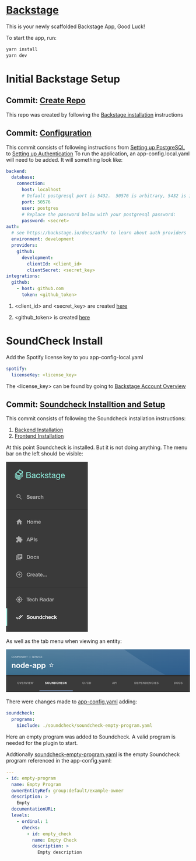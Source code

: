 # [Backstage](https://backstage.io)

This is your newly scaffolded Backstage App, Good Luck!

To start the app, run:

```sh
yarn install
yarn dev
```
# Initial Backstage Setup
## Commit: [Create Repo](https://github.com/ThayerAltman/example-backstage/commit/64f470394c5ec8022af05d47247db0723e69bbd4)
This repo was created by following the [Backstage installation](https://backstage.spotify.com/learn/standing-up-backstage/standing-up-backstage/2-install-app/) instructions

## Commit: [Configuration](https://github.com/ThayerAltman/example-backstage/commit/64f470394c5ec8022af05d47247db0723e69bbd4)
This commit consists of following instructions from [Setting up PostgreSQL](https://backstage.spotify.com/learn/standing-up-backstage/configuring-backstage/5-config-2/) to [Setting up Authentication](https://backstage.spotify.com/learn/standing-up-backstage/configuring-backstage/7-authentication/)
To run the application, an app-config.local.yaml will need to be added.  It will something look like:
```yaml
backend:
  database:
    connection:
      host: localhost
      # Default postgresql port is 5432.  50576 is arbitrary, 5432 is in use by a another application.
      port: 50576
      user: postgres
      # Replace the password below with your postgresql password:
      password: <secret>
auth:
  # see https://backstage.io/docs/auth/ to learn about auth providers
  environment: development
  providers:
    github:
      development:
        clientId: <client_id>
        clientSecret: <secret_key>
integrations:
  github:
    - host: github.com
      token: <github_token>
```
1. <client_id> and <secret_key> are created [here](https://backstage.spotify.com/learn/standing-up-backstage/configuring-backstage/7-authentication/)

2. <github_token> is created [here](https://backstage.spotify.com/learn/standing-up-backstage/putting-backstage-into-action/8-integration/)

# SoundCheck Install
Add the Spotify license key to you app-config-local.yaml
```yaml
spotify:
  licenseKey: <license_key>
```
The <license_key> can be found by going to [Backstage Account Overview](https://backstage.spotify.com/account/)

## Commit: [Soundcheck Installtion and Setup](https://github.com/ThayerAltman/example-backstage/commit/b145d6aacd51fb00189dfd542d8b0eb41e8fbc97)
This commit consists of following the Soundcheck installation instructions:
1. [Backend Installation](https://www.npmjs.com/package/@spotify/backstage-plugin-soundcheck-backend#1-install-the-plugins)
2. [Frontend Installation](https://www.npmjs.com/package/@spotify/backstage-plugin-soundcheck)

At this point Soundcheck is installed.  But it is not doing anything.  The menu bar on the left should be visible:

![](./pictures/side-bar.png)

As well as the tab menu when viewing an entity:

![](./pictures/tab-menu.png)

There were changes made to [app-config.yaml](https://github.com/ThayerAltman/example-backstage/commit/bbfa3ffd0990197b3aa7355016a40c2045340fee#diff-ec52f22d476ccc33271d11c4f08a68369614378aa0cb9aa5aba2f08943cd68df) adding:

```yaml
soundcheck:
  programs:
    $include: ./soundcheck/soundcheck-empty-program.yaml
```

Here an empty program was added to Soundcheck.  A valid program is needed for the plugin to start.

Addtionally [soundcheck-empty-program.yaml](https://github.com/ThayerAltman/example-backstage/commit/bbfa3ffd0990197b3aa7355016a40c2045340fee#diff-ec52f22d476ccc33271d11c4f08a68369614378aa0cb9aa5aba2f08943cd68df) is the empty Soundcheck program referenced in the app-config.yaml:
```yaml
---
- id: empty-program
  name: Empty Program
  ownerEntityRef: group:default/example-owner
  description: >
    Empty
  documentationURL: 
  levels:
    - ordinal: 1
      checks:
        - id: empty_check
          name: Empty Check
          description: >
            Empty description
```